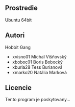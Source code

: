 Prostredie
---------

Ubuntu 64bit

Autori
------

Hobbit Gang
- xvisno01 Michal Višňovský
- xboboc01 Boris Bobocký
- xburia28 Tess Burianová 
- xmarko20 Natália Marková

Licencie
-------

Tento program je poskytovany...
